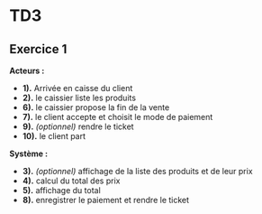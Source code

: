 # TD3

## Exercice 1

**Acteurs :**

* **1).** Arrivée en caisse du client
* **2).** le caissier liste les produits
* **6).** le caissier propose la fin de la vente
* **7).** le client accepte et choisit le mode de paiement
* **9).** *(optionnel)* rendre le ticket
* **10).** le client part


**Système :**

* **3).** *(optionnel)* affichage de la liste des produits et de leur prix
* **4).** calcul du total des prix
* **5).** affichage du total
* **8).** enregistrer le paiement et rendre le ticket
